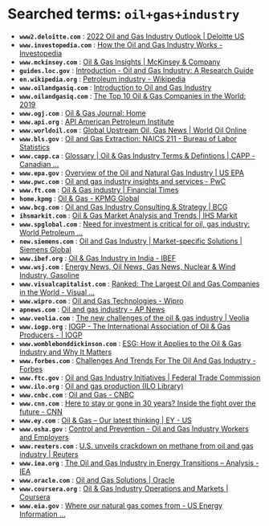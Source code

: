 # Searched terms: `oil+gas+industry`
- **`www2.deloitte.com`** : [2022 Oil and Gas Industry Outlook | Deloitte US](https://www2.deloitte.com/us/en/pages/energy-and-resources/articles/oil-and-gas-industry-outlook.html)
- **`www.investopedia.com`** : [How the Oil and Gas Industry Works - Investopedia](https://www.investopedia.com/investing/oil-gas-industry-overview/)
- **`www.mckinsey.com`** : [Oil & Gas Insights | McKinsey & Company](https://www.mckinsey.com/industries/oil-and-gas/our-insights)
- **`guides.loc.gov`** : [Introduction - Oil and Gas Industry: A Research Guide](https://guides.loc.gov/oil-and-gas-industry)
- **`en.wikipedia.org`** : [Petroleum industry - Wikipedia](https://en.wikipedia.org/wiki/Petroleum_industry)
- **`www.oilandgasiq.com`** : [Introduction to Oil and Gas Industry](https://www.oilandgasiq.com/strategy-management-and-information/articles/oil-gas-industry-an-introduction)
- **`www.oilandgasiq.com`** : [The Top 10 Oil & Gas Companies in the World: 2019](https://www.oilandgasiq.com/strategy-management-and-information/articles/oil-and-gas-companies)
- **`www.ogj.com`** : [Oil & Gas Journal: Home](https://www.ogj.com/)
- **`www.api.org`** : [API American Petroleum Institute](https://www.api.org/)
- **`www.worldoil.com`** : [Global Upstream Oil, Gas News | World Oil Online](https://www.worldoil.com/news)
- **`www.bls.gov`** : [Oil and Gas Extraction: NAICS 211 - Bureau of Labor Statistics](https://www.bls.gov/iag/tgs/iag211.htm)
- **`www.capp.ca`** : [Glossary | Oil & Gas Industry Terms & Defintions | CAPP - Canadian ...](https://www.capp.ca/resources/glossary/)
- **`www.epa.gov`** : [Overview of the Oil and Natural Gas Industry | US EPA](https://www.epa.gov/natural-gas-star-program/overview-oil-and-natural-gas-industry)
- **`www.pwc.com`** : [Oil and gas industry insights and services - PwC](https://www.pwc.com/gx/en/industries/energy-utilities-resources/oil-gas-energy.html)
- **`www.ft.com`** : [Oil & Gas industry | Financial Times](https://www.ft.com/companies/oil-gas)
- **`home.kpmg`** : [Oil & Gas - KPMG Global](https://home.kpmg/xx/en/home/industries/energy/oil-gas.html)
- **`www.bcg.com`** : [Oil and Gas Industry Consulting & Strategy | BCG](https://www.bcg.com/en-us/industries/energy/oil-gas/overview)
- **`ihsmarkit.com`** : [Oil & Gas Market Analysis and Trends | IHS Markit](https://ihsmarkit.com/industry/oil-gas.html)
- **`www.spglobal.com`** : [Need for investment is critical for oil, gas industry: World Petroleum ...](https://www.spglobal.com/platts/en/market-insights/latest-news/energy-transition/120721-need-for-investment-is-critical-for-oil-gas-industry-world-petroleum-congress-panelists)
- **`new.siemens.com`** : [Oil and Gas Industry | Market-specific Solutions | Siemens Global](https://new.siemens.com/global/en/markets/oil-gas.html)
- **`www.ibef.org`** : [Oil & Gas Industry in India - IBEF](https://www.ibef.org/industry/oil-gas-india.aspx)
- **`www.wsj.com`** : [Energy News, Oil News, Gas News, Nuclear & Wind Industry, Gasoline](https://www.wsj.com/news/business/energy-oil-gas)
- **`www.visualcapitalist.com`** : [Ranked: The Largest Oil and Gas Companies in the World - Visual ...](https://www.visualcapitalist.com/ranked-the-largest-oil-and-gas-companies-in-the-world/)
- **`www.wipro.com`** : [Oil and Gas Technologies - Wipro](https://www.wipro.com/oil-and-gas/)
- **`apnews.com`** : [Oil and gas industry - AP News](https://apnews.com/hub/oil-and-gas-industry)
- **`www.veolia.com`** : [The new challenges of the oil & gas industry | Veolia](https://www.veolia.com/en/newsroom/thematic-reports/the-new-challenges-of-the-oil-and-gas-industry)
- **`www.iogp.org`** : [IOGP - The International Association of Oil & Gas Producers - | IOGP](https://www.iogp.org/)
- **`www.womblebonddickinson.com`** : [ESG: How it Applies to the Oil & Gas Industry and Why It Matters](https://www.womblebonddickinson.com/us/insights/articles-and-briefings/esg-how-it-applies-oil-gas-industry-and-why-it-matters)
- **`www.forbes.com`** : [Challenges And Trends For The Oil And Gas Industry - Forbes](https://www.forbes.com/sites/uhenergy/2021/03/10/challenges-and-trends-for-the-oil-and-gas-industry/)
- **`www.ftc.gov`** : [Oil and Gas Industry Initiatives | Federal Trade Commission](https://www.ftc.gov/tips-advice/competition-guidance/industry-guidance/oil-and-gas)
- **`www.ilo.org`** : [Oil and gas production (ILO Library)](https://www.ilo.org/inform/online-information-resources/research-guides/economic-and-social-sectors/energy-mining/oil-gas-production/lang--en/index.htm)
- **`www.cnbc.com`** : [Oil and Gas - CNBC](https://www.cnbc.com/oil-gas/)
- **`www.cnn.com`** : [Here to stay or gone in 30 years? Inside the fight over the future - CNN](https://www.cnn.com/2021/10/30/energy/oil-companies-aberdeen-cop26/index.html)
- **`www.ey.com`** : [Oil & Gas – Our latest thinking | EY - US](https://www.ey.com/en_us/oil-gas)
- **`www.osha.gov`** : [Control and Prevention - Oil and Gas Industry Workers and Employers](https://www.osha.gov/coronavirus/control-prevention/oil-gas)
- **`www.reuters.com`** : [U.S. unveils crackdown on methane from oil and gas industry | Reuters](https://www.reuters.com/business/environment/us-unveils-crackdown-methane-starting-with-oil-gas-rules-2021-11-02/)
- **`www.iea.org`** : [The Oil and Gas Industry in Energy Transitions – Analysis - IEA](https://www.iea.org/reports/the-oil-and-gas-industry-in-energy-transitions)
- **`www.oracle.com`** : [Oil and Gas Solutions | Oracle](https://www.oracle.com/industries/oil-gas/)
- **`www.coursera.org`** : [Oil & Gas Industry Operations and Markets | Coursera](https://www.coursera.org/learn/oilandgas)
- **`www.eia.gov`** : [Where our natural gas comes from - US Energy Information ...](https://www.eia.gov/energyexplained/natural-gas/where-our-natural-gas-comes-from.php)